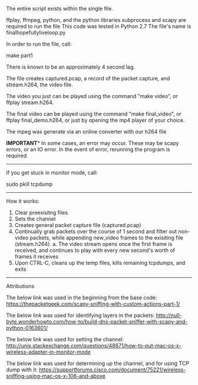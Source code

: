 The entire script exists within the single file.

ffplay, ffmpeg, python, and the python libraries subprocess and scapy are required to run the file
This code was tested in Python 2.7
The file's name is finalhopefullyliveloop.py

In order to run the file, call:

make part1

There is known to be an approximately 4 second lag.

The file creates captured.pcap, a record of the packet capture, and stream.h264, the video file. 

The video you just can be played using the command "make video", or ffplay stream.h264.

The final video can be played using the command "make final_video", or ffplay final_demo.h264, or just by opening the mp4 player of your choice.


The mpeg was generate via an online converter with our h264 file

****IMPORTANT*****
In some cases, an error may occur. These may be scapy errors, or an IO error.
In the event of error, rerunning the program is required. 
******************

If you get stuck in monitor mode, call: 

sudo pkill tcpdump 
____________
How it works:
1. Clear preexisitng files
2. Sets the channel
3. Creates general packet capture file (captured.pcap)
4. Continually grab packets over the course of 1 second and filter out non-video packets, while appending new_video frames to the exisiting file (stream.h264).
    a. The video stream opens once the first frame is received, and continues to play with every new second's worth of frames it receives
5. Upon CTRL-C, cleans up the temp files, kills remaining tcpdumps, and exits
____________

Attributions

The below link was used in the beginning from the base code: 
https://thepacketgeek.com/scapy-sniffing-with-custom-actions-part-1/

The below link was used for identifying layers in the packets:
http://null-byte.wonderhowto.com/how-to/build-dns-packet-sniffer-with-scapy-and-python-0163601/

The below link was used for setting the channel:
http://unix.stackexchange.com/questions/48671/how-to-put-mac-os-x-wireless-adapter-in-monitor-mode

The below link was used for determining up the channel, and for using TCP dump with it:
https://supportforums.cisco.com/document/75221/wireless-sniffing-using-mac-os-x-106-and-above
